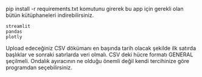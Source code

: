 pip install -r requirements.txt komutunu girerek bu app için gerekli olan bütün kütüphaneleri indirebilirsiniz.

    streamlit
    pandas
    plotly



Upload edeceğiniz CSV dökümanı en başında tarih olacak şekilde ilk satırda başlıklar ve sonraki satırlarda veri olmalı. CSV deki hücre formatı GENERAL şeçilmeli.
Ondalık ayıracının ne olduğu önemli değil kendi tercihinize göre programdan seçebilirsiniz.
